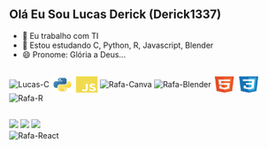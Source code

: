 ## Olá Eu Sou Lucas Derick (Derick1337)
- 🔭 Eu trabalho com TI
- 🌱 Estou estudando C, Python, R, Javascript, Blender
- 😄 Pronome: Glória a Deus...
<div style="display: inline_block"><br>
  <img align="center" alt="Lucas-C" height="30" width="40" src="https://cdn.jsdelivr.net/gh/devicons/devicon@latest/icons/c/c-original.svg">
  <img align="center" alt="Rafa-Python" height="30" width="40" src="https://raw.githubusercontent.com/devicons/devicon/master/icons/python/python-original.svg">
  <img align="center" alt="Rafa-Js" height="30" width="40" src="https://raw.githubusercontent.com/devicons/devicon/master/icons/javascript/javascript-plain.svg">
  <img align="center" alt="Rafa-Canva" height="30" width="40" src="https://cdn.jsdelivr.net/gh/devicons/devicon@latest/icons/canva/canva-original.svg">
  <img align="center" alt="Rafa-Blender" height="30" width="40" src="https://cdn.jsdelivr.net/gh/devicons/devicon@latest/icons/blender/blender-original.svg">
  <img align="center" alt="Rafa-HTML" height="30" width="40" src="https://raw.githubusercontent.com/devicons/devicon/master/icons/html5/html5-original.svg">
  <img align="center" alt="Rafa-CSS" height="30" width="40" src="https://raw.githubusercontent.com/devicons/devicon/master/icons/css3/css3-original.svg">
  <img align="center" alt="Rafa-R" height="30" width="40" src="https://cdn.jsdelivr.net/gh/devicons/devicon@latest/icons/rstudio/rstudio-original.svg">
</div>
  
  ##
 
<div> 
  <a href="https://www.instagram.com/derick_1337" target="_blank"><img src="https://img.shields.io/badge/-Instagram-%23E4405F?style=for-the-badge&logo=instagram&logoColor=white" target="_blank"></a>
  <a href = "mailto:lucaspereiraderick@gmail.com"><img src="https://img.shields.io/badge/-Gmail-%23333?style=for-the-badge&logo=gmail&logoColor=white" target="_blank"></a>
  <a href="https://www.linkedin.com/in/lucas-derick-silva-pereira-507861276/" target="_blank"><img src="https://img.shields.io/badge/-LinkedIn-%230077B5?style=for-the-badge&logo=linkedin&logoColor=white" target="_blank"></a> 
  
</div>

<div>
    <img align="center" alt="Rafa-React"  src="https://github-readme-stats.vercel.app/api?username=Derick1337">
</div>
